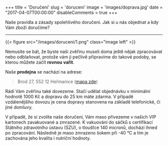+++
title = 'Doručení'
slug = 'doruceni'
image = 'images/doprava.jpg'
date = "2017-04-07T00:00:00"
disableComments = true
+++

Naše pravidla a zásady spolehlivého doručení. Jak si u nás objednat a kdy Vám zboží doručíme? <!--more-->

---

{{< figure src="/images/doruceni/1.png" class="image left" >}}

Nemusíte se bát, že byste naši zvěřinu museli doma ještě nějak zpracovávat nebo odblaňovat, protože vám ji pečlivě připravíme do takové podoby, se kterou můžete začít **rovnou vařit**.

Naše **prodejna** se nachází na adrese: 
> Brod 27, 552 12 Heřmanice ([mapa zde](https://goo.gl/maps/mqrASiVPSXu4bWv19))

Rádi Vám zvěřinu také dovezeme. Stačí udělat objednávku v minimální hodnotě 1000 Kč a dopravu do 25 km máte zdarma. V případě vzdálenějšího dovozu je cena dopravy stanovena na základě telefonické, či jiné domluvy.

V případě, že si zvolíte naše doručení, Vám maso přivezeme v našich VIP kartonech zavakuované a zmrazené. K vakuování do sáčků s certifikací Státního zdravotního ústavu (SZU), o tloušťce 140 micronů, dochází ihned po zpracování. Následně je maso zmrazeno šokem při -40 °C a tím je zachována jeho kvalita i nutriční hodnoty.